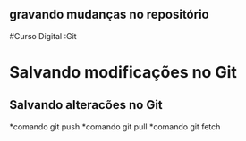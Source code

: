 ## gravando mudanças no repositório 
#Curso Digital :Git
# Salvando modificações no Git
## Salvando alteracões no Git
*comando git push
*comando git pull
*comando git fetch
